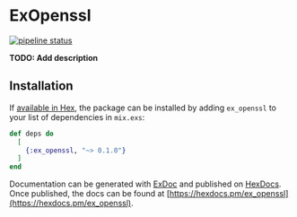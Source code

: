# ExOpenssl

[![pipeline status](https://gitlab.airatel.com/joshmartin/ex-openssl/badges/master/pipeline.svg)](https://gitlab.airatel.com/joshmartin/ex-openssl/commits/master)

**TODO: Add description**

## Installation

If [available in Hex](https://hex.pm/docs/publish), the package can be installed
by adding `ex_openssl` to your list of dependencies in `mix.exs`:

```elixir
def deps do
  [
    {:ex_openssl, "~> 0.1.0"}
  ]
end
```

Documentation can be generated with [ExDoc](https://github.com/elixir-lang/ex_doc)
and published on [HexDocs](https://hexdocs.pm). Once published, the docs can
be found at [https://hexdocs.pm/ex_openssl](https://hexdocs.pm/ex_openssl).
